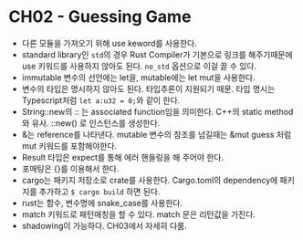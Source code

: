 # CH02 - Guessing Game

- 다른 모듈을 가져오기 위해 use keword를 사용한다.
- standard library인 `std`의 경우 Rust Compiler가 기본으로 링크를 해주기때문에 use 키워드를 사용하지 않아도 된다. `no_std` 옵션으로 이걸 끌 수 있다.
- immutable 변수의 선언에는 let을, mutable에는 let mut을 사용한다.
- 변수의 타입은 명시하지 않아도 된다. 타입추론이 지원되기 때문. 타입 명시는 Typescript처럼 `let a:u32 = 0;`와 같이 한다.
- String::new의 :: 는 associated function임을 의미한다. C++의 static method와 유사. ::new() 로 인스턴스를 생성한다.
- &는 reference를 나타낸다. mutable 변수의 참조를 넘길때는 &mut guess 처럼 mut 키워드를 포함해야한다.
- Result 타입은 expect를 통해 에러 핸들링을 해 주어야 한다.
- 포매팅은 {}를 이용해서 한다.
- cargo는 패키지 저장소로 crate를 사용한다. Cargo.toml의 dependency에 패키지를 추가하고 `$ cargo build` 하면 된다.
- rust는 함수, 변수명에 snake_case를 사용한다.
- match 키워드로 패턴매칭을 할 수 있다. match 문은 리턴값을 가진다.
- shadowing이 가능하다. CH03에서 자세히 다룸.
